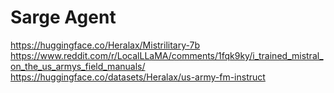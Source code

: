 # Sarge Agent

https://huggingface.co/Heralax/Mistrilitary-7b
https://www.reddit.com/r/LocalLLaMA/comments/1fqk9ky/i_trained_mistral_on_the_us_armys_field_manuals/
https://huggingface.co/datasets/Heralax/us-army-fm-instruct
